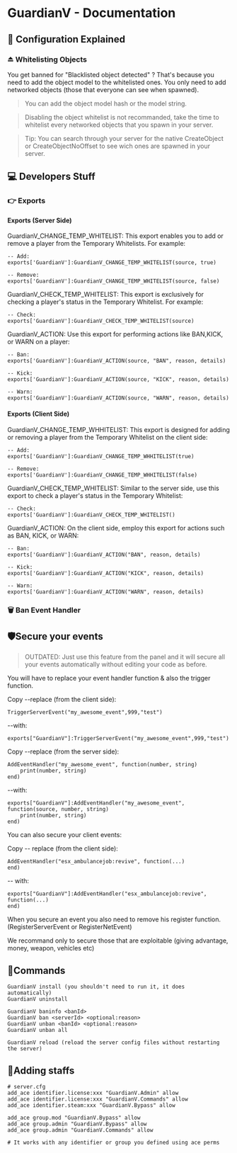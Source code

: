 # GuardianV - Documentation

## 🎊 Configuration Explained
### ⏏️ Whitelisting Objects

You get banned for "Blacklisted object detected" ?
That's because you need to add the object model to the whitelisted ones.
You only need to add networked objects (those that everyone can see when spawned).

> You can add the object model hash or the model string.

> Disabling the object whitelist is not recommanded, take the time to whitelist every networked objects that you spawn in your server.

> Tip: You can search through your server for the native CreateObject or CreateObjectNoOffset to see wich ones are spawned in your server.

## 💻 Developers Stuff
### 👉 Exports
#### Exports (Server Side)

GuardianV_CHANGE_TEMP_WHITELIST: This export enables you to add or remove a player from the Temporary Whitelists. For example:
```
-- Add:
exports['GuardianV']:GuardianV_CHANGE_TEMP_WHITELIST(source, true)

-- Remove:
exports['GuardianV']:GuardianV_CHANGE_TEMP_WHITELIST(source, false)
```
GuardianV_CHECK_TEMP_WHITELIST: This export is exclusively for checking a player's status in the Temporary Whitelist. 
For example:
```
-- Check:
exports['GuardianV']:GuardianV_CHECK_TEMP_WHITELIST(source)
```
GuardianV_ACTION: Use this export for performing actions like BAN,KICK, or WARN on a player:
```
-- Ban:
exports['GuardianV']:GuardianV_ACTION(source, "BAN", reason, details)

-- Kick:
exports['GuardianV']:GuardianV_ACTION(source, "KICK", reason, details)

-- Warn:
exports['GuardianV']:GuardianV_ACTION(source, "WARN", reason, details)
```
#### Exports (Client Side)
GuardianV_CHANGE_TEMP_WHHITELIST: This export is designed for adding or removing a player from the Temporary Whitelist on the client side:
```
-- Add:
exports['GuardianV']:GuardianV_CHANGE_TEMP_WHHITELIST(true)

-- Remove:
exports['GuardianV']:GuardianV_CHANGE_TEMP_WHHITELIST(false)
```
GuardianV_CHECK_TEMP_WHITELIST: Similar to the server side, use this export to check a player's status in the Temporary Whitelist:
```
-- Check:
exports['GuardianV']:GuardianV_CHECK_TEMP_WHITELIST()
```
GuardianV_ACTION: On the client side, employ this export for actions such as BAN, KICK, or WARN:
```
-- Ban:
exports['GuardianV']:GuardianV_ACTION("BAN", reason, details)

-- Kick:
exports['GuardianV']:GuardianV_ACTION("KICK", reason, details)

-- Warn:
exports['GuardianV']:GuardianV_ACTION("WARN", reason, details)
```

### 🗑️ Ban Event Handler

## 🛡️Secure your events
> OUTDATED: Just use this feature from the panel and it will secure all your events automatically without editing your code as before.  



You will have to replace your event handler function & also the trigger function.

Copy
--replace (from the client side):
```
TriggerServerEvent("my_awesome_event",999,"test")
```
--with:
```
exports["GuardianV"]:TriggerServerEvent("my_awesome_event",999,"test")
```
Copy
--replace (from the server side):
```
AddEventHandler("my_awesome_event", function(number, string)
    print(number, string)
end)
```
--with:
```
exports["GuardianV"]:AddEventHandler("my_awesome_event", function(source, number, string)
    print(number, string)
end)
```
You can also secure your client events:

Copy
-- replace (from the client side):
```
AddEventHandler("esx_ambulancejob:revive", function(...)
end)
```
-- with:
```
exports["GuardianV"]:AddEventHandler("esx_ambulancejob:revive", function(...)
end)
```
When you secure an event you also need to remove his register function.(RegisterServerEvent or RegisterNetEvent)

We recommand only to secure those that are exploitable (giving advantage, money, weapon, vehicles etc)

## 🤖Commands

```
GuardianV install (you shouldn't need to run it, it does automatically)
GuardianV uninstall

GuardianV baninfo <banId>
GuardianV ban <serverId> <optional:reason>
GuardianV unban <banId> <optional:reason>
GuardianV unban all

GuardianV reload (reload the server config files without restarting the server)
```

## 🥙Adding staffs

```
# server.cfg
add_ace identifier.license:xxx "GuardianV.Admin" allow
add_ace identifier.license:xxx "GuardianV.Commands" allow
add_ace identifier.steam:xxx "GuardianV.Bypass" allow

add_ace group.mod "GuardianV.Bypass" allow
add_ace group.admin "GuardianV.Bypass" allow
add_ace group.admin "GuardianV.Commands" allow

# It works with any identifier or group you defined using ace perms
```